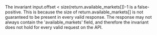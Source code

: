 The invariant input.offset < size(return.available_markets[])-1 is a false-positive. This is because the size of return.available_markets[] is not guaranteed to be present in every valid response. The response may not always contain the 'available_markets' field, and therefore the invariant does not hold for every valid request on the API.
